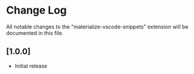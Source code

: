 # Change Log

All notable changes to the "materialize-vscode-snippets" extension will be documented in this file.


## [1.0.0]

- Initial release